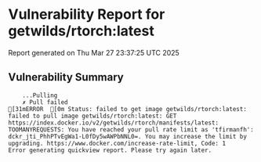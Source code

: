 # Vulnerability Report for getwilds/rtorch:latest

Report generated on Thu Mar 27 23:37:25 UTC 2025

## Vulnerability Summary

```
    ...Pulling
    ✗ Pull failed
[31mERROR  [0m Status: failed to get image getwilds/rtorch:latest: failed to pull image getwilds/rtorch:latest: GET https://index.docker.io/v2/getwilds/rtorch/manifests/latest: TOOMANYREQUESTS: You have reached your pull rate limit as 'tfirmanfh': dckr_jti_PhhPTvEgWa1-L0fDy5wAWPbNNL0=. You may increase the limit by upgrading. https://www.docker.com/increase-rate-limit, Code: 1 
Error generating quickview report. Please try again later.
```
